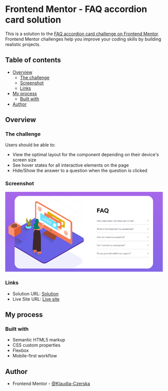 # Frontend Mentor - FAQ accordion card solution

This is a solution to the [FAQ accordion card challenge on Frontend Mentor](https://www.frontendmentor.io/challenges/faq-accordion-card-XlyjD0Oam). Frontend Mentor challenges help you improve your coding skills by building realistic projects. 

## Table of contents

- [Overview](#overview)
  - [The challenge](#the-challenge)
  - [Screenshot](#screenshot)
  - [Links](#links)
- [My process](#my-process)
  - [Built with](#built-with)
- [Author](#author)

## Overview

### The challenge

Users should be able to:

- View the optimal layout for the component depending on their device's screen size
- See hover states for all interactive elements on the page
- Hide/Show the answer to a question when the question is clicked

### Screenshot

![Screenshot](image.png)

### Links

- Solution URL: [Solution](https://www.frontendmentor.io/solutions/faq-accordion-card-vyIgm0ct4z)
- Live Site URL: [Live site](https://klaudia-czerska.github.io/faq-accordion-card-main/)

## My process

### Built with

- Semantic HTML5 markup
- CSS custom properties
- Flexbox
- Mobile-first workflow

## Author

- Frontend Mentor - [@Klaudia-Czerska](https://www.frontendmentor.io/profile/Klaudia-Czerska)